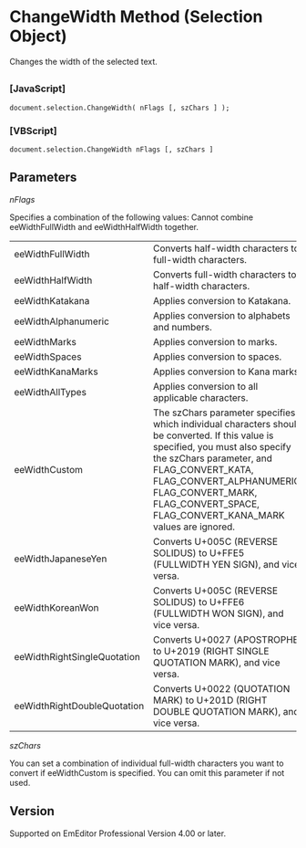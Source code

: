 # ChangeWidth Method (Selection Object)

Changes the width of the selected text.

## 

### \[JavaScript\]

```
document.selection.ChangeWidth( nFlags [, szChars ] );
```

### \[VBScript\]

```
document.selection.ChangeWidth nFlags [, szChars ]
```

## Parameters

_nFlags_

Specifies a combination of the following values: Cannot combine eeWidthFullWidth
and eeWidthHalfWidth together.

|     |     |
| --- | --- |
| eeWidthFullWidth | Converts half-width characters to full-width characters. |
| eeWidthHalfWidth | Converts full-width characters to half-width characters. |
| eeWidthKatakana | Applies conversion to Katakana. |
| eeWidthAlphanumeric | Applies conversion to alphabets and numbers. |
| eeWidthMarks | Applies conversion to marks. |
| eeWidthSpaces | Applies conversion to spaces. |
| eeWidthKanaMarks | Applies conversion to Kana marks. |
| eeWidthAllTypes | Applies conversion to all applicable characters. |
| eeWidthCustom | The szChars parameter specifies which individual characters should be converted. If this value is specified, you must also specify the szChars parameter, and FLAG\_CONVERT\_KATA, FLAG\_CONVERT\_ALPHANUMERIC, FLAG\_CONVERT\_MARK, FLAG\_CONVERT\_SPACE, FLAG\_CONVERT\_KANA\_MARK values are ignored. |
| eeWidthJapaneseYen | Converts U+005C (REVERSE SOLIDUS) to U+FFE5 (FULLWIDTH YEN SIGN), and vice versa. |
| eeWidthKoreanWon | Converts U+005C (REVERSE SOLIDUS) to U+FFE6 (FULLWIDTH WON SIGN), and vice versa. |
| eeWidthRightSingleQuotation | Converts U+0027 (APOSTROPHE) to U+2019 (RIGHT SINGLE QUOTATION MARK), and vice versa. |
| eeWidthRightDoubleQuotation | Converts U+0022 (QUOTATION MARK) to U+201D (RIGHT DOUBLE QUOTATION MARK), and vice versa. |

_szChars_

You can set a combination of individual full-width characters you want to convert if eeWidthCustom is specified. You can omit this parameter if not used.

## Version

Supported on EmEditor Professional Version 4.00 or later.
